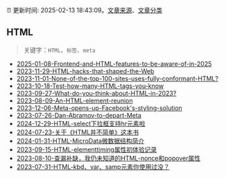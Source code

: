 :alarm_clock: 更新时间: 2025-02-13 18:43:09。[文章来源](/README.md)、[文章分类](/TAGS.md)

## HTML


> 关键字：`HTML`、`标签`、`meta`



- [2025-01-08-Frontend-and-HTML-features-to-be-aware-of-in-2025](https://frontendfoc.us/issues/674) 
- [2023-11-29-HTML-hacks-that-shaped-the-Web](https://frontendfoc.us/issues/620) 
- [2023-11-01-None-of-the-top-100-sites-uses-fully-conformant-HTML?](https://frontendfoc.us/issues/616) 
- [2023-10-18-Test-how-many-HTML-tags-you-know](https://frontendfoc.us/issues/614) 
- [2023-09-27-What-do-you-think-about-HTML-in-2023?](https://frontendfoc.us/issues/611) 
- [2023-08-09-An-HTML-element-reunion](https://frontendfoc.us/issues/605) 
- [2023-12-06-Meta-opens-up-Facebook's-styling-solution](https://react.statuscode.com/issues/365) 
- [2023-07-26-Dan-Abramov-to-depart-Meta](https://react.statuscode.com/issues/349) 
- [2024-12-29-HTML-select下拉框支持hr元素啦](https://www.zhangxinxu.com/wordpress/2024/12/html-select-support-hr/) 
- [2024-07-23-关于《HTML并不简单》这本书](https://www.zhangxinxu.com/wordpress/2024/07/html%e5%b9%b6%e4%b8%8d%e7%ae%80%e5%8d%95/) 
- [2024-01-31-HTML-MicroData微数据结构简介](https://www.zhangxinxu.com/wordpress/2024/01/html-microdata/) 
- [2023-09-15-HTML-elementtiming属性初体验记录](https://www.zhangxinxu.com/wordpress/2023/09/html-elementtiming-attribute/) 
- [2023-08-10-查漏补缺，我仍未知道的HTML-nonce和popover属性](https://www.zhangxinxu.com/wordpress/2023/08/html-attribute-nonce-translate/) 
- [2023-07-31-HTML-kbd、var、samp元素你使用过没？](https://www.zhangxinxu.com/wordpress/2023/07/html-samp-element/) 
